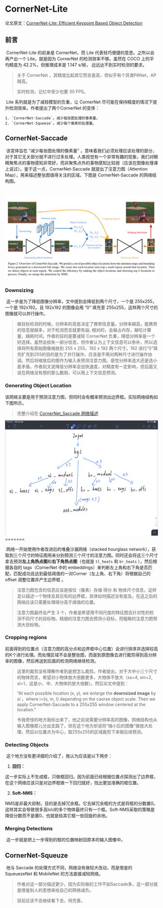# CornerNet-Lite

论文原文：[CornerNet-Lite: Efficient Keypoint Based Object Detection](https://arxiv.org/abs/1904.08900)



## 前言

​		CornerNet-Lite 的前身是 CornerNet，而 Lite 代表轻巧便捷的意思。之所以会再产出一个 Lite，就是因为 CornerNet 的检测效率不够。虽然在 COCO 上的平均精度为 42.2%，但推理成本是 1.147 s/帧， 远远达不到实时检测的要求。

> 关于 CornerNet ，其精度比起其它而言是高，但似乎有个异类PANet，AP贼高。
>
> 实时检测，记忆中至少也要 30 FPS。

​		Lite 系列就是为了减轻模型的负重，让 CornerNet 尽可能在保持精度的情况下提升检测效率。作者提出了两个CornerNet 的变体：

 	1. `CornerNet-Saccade`。减少每张图处理的像素量。
 	2. `CornerNet-Squeeze`。减少每个像素的处理量。



## CornerNet-Saccade

​		该变体旨在 “减少每张图处理的像素量” ，意味着我们必须处理应该处理的部分，对于其它无关部分就不进行过多处理。人类视觉有一个非常有趣的现象，我们对眼睛聚焦点的事物感知非常好，而非聚焦点外的事物感知比较弱（应该在图像处理课上说过）。鉴于这一点，CornerNet-Saccade 就提出了注意力图（Attention Map），用来描述整张图值得关注的区域。下图是 CornerNet-Saccade 的网络结构图。

![1557317764974](./CornerNet_Saccade.png)
=======


### Downsizing

​		这一步是为了降低图像分辨率，文中提到会降低到两个尺寸，一个是 255x255，一个是 192x192。且 192x192 的图像会用 “0” 填充至 255x255，这样两个尺寸的图像就可以并行操作。

> 做目标检测的时候，分辨率的高低决定了携带信息量。分辨率越高，能携带的信息就越多，对于检测而言就更有益; 相对的，会越占内存，越吃计算量，越耗时间。作者的目的是要减轻 CornerNet 负重，降低分辨率是一个好选择。虽然会损失一部分信息，但作者认为上下文信息可以弥补，所以选择将所有原始图像缩放到 255 x 255、192 x 192 两个尺寸。192 进行“0”填充扩充到255的目的是为了并行操作，应该是不用对两种尺寸进行操作协调。然后将缩放后的图作为输入来预测注意力图。感觉分辨率选大还是选小是矛盾，作者前文说降低分辨率会加快速度，对精度有一定影响，但后面又说在网络没有想的那么脆弱，可以用上下文信息预测。

### Generating Object Location

​		该网络主要是用于预测注意力图，但同时会有概率预测出边界框。实际网络结构如下图所示。

> 完整介绍在 [CornerNet_Saccade 网络描述](https://github.com/hdusnewball/Footprint/blob/master/Deep_Learning/Detection/CornerNet/CornerNet_Saccade网络描述.md)

<img src="./Generating_Object_Location.png">
=======
​		

​		网络一开始使用作者改进后的堆叠沙漏网络（stacked hourglass network），获取到三个尺寸的特征图用来分别预测三个尺寸的注意力图。同时还会将这三个尺寸拿去预测**左上角热点图**和**右下角热点图**（也就是 `tl_heats` 和 `br_heats` ），然后根据各自的 tags（CornerNet 中的 embeddings）来判断左上角和右下角是否匹配，匹配成功且达到最低阈值的一对Corner（左上角、右下角）将根据自己的 offset 调整位置并产生边界框 。

> 注意力图包含的信息应该是按位（像素）存储 得分 和 物体尺寸信息，这样足以描述一个物体及其应有的边界框，具体如何描述没有提及。在这之后的网络应该只需要处理得分高于阈值的位置。
>
> 注意力图最终会产生 3 个，作者是希望用不同尺度的特征图去针对性的检测不同尺寸的目标物。精细的注意力图去预测小目标，而粗略的注意力图预测大目标物。



### Cropping regions

​		前面得到的位置点（注意力图的高分点和边界框中心位置）会进行排序并选择较高的K个进行处理。而处理区域不会是整张图，而是到原图像去进行裁剪得到高分辨率的图像，然后再送到后面的检测网络继续检测。

> 这里的裁剪没有理解作者到底想怎么裁剪。作者提出，对于大中小三个尺寸的物体而言，希望对小物体放大倍数更多，大物体不放大（ss=4, sm=2, sl=1，这是小、中、大物体的放大倍数）。然后论文中提到：
>
> “At each possible location (x, y), we enlarge the **downsized image** by si ，where i={s, m, l} depending on the caorse object scale. Then we apply CornerNet-Saccade to a 255x255 window centered at the location.”
>
> 令我奇怪的地方我标出来了，他之前说需要分辨率高的图像，网络结构也从输入图像那儿分出支路了，但在这个地方却说将“缩小后的图像”做放大处理，然后以位置点为中心，取255x255的区域裁剪下来做后续预测。



### Detecting Objects

​		这个地方没有更详细的介绍了，我认为应该是以下两步：

1. **回归：**

​		这一步实际上不生成框，只做框回归。因为前面已经根据位置点探测出了边界框，在这个网络应该只是对边界框做一下回归就好，找出更加准确的框位置。

2. **Soft-NMS：**

​	NMS是非最大抑制，目的是去掉冗余框。它去掉冗余框的方式是将框的分数置0。这样其实会导致很多高IoU的多个物体最终只有一个框。Soft-NMS采取的策略是降低分数而不是置0，也就是给其它框一些回旋的余地。



### Merging Detections

​		这一步就是把上一步得到的框的位置映射回原本的输入图像中。



## CornerNet-Squeuze

​		他与 Saccade 的处理方式不同，网络没有做较大改动，而是借鉴的 SqueuezeNet 和 MobileNet 的方法直接减轻网络。

> 作者对这一部分描述更少，因为实际做的工作不如Saccade多，这一部分就是借鉴别人的思想来给自己的网络减负。
>
> 目前应该不会继续看下去，待完善。



